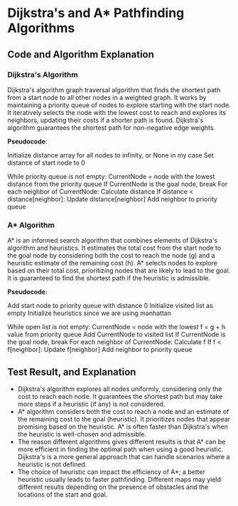 # Dijkstra's and A* Pathfinding Algorithms

## Code and Algorithm Explanation

### Dijkstra's Algorithm
Dijkstra's algorithm graph traversal algorithm that finds the shortest path from a start node to all other nodes in a weighted graph. It works by maintaining a priority queue of nodes to explore starting with the start node. It iteratively selects the node with the lowest cost to reach and explores its neighbors, updating their costs if a shorter path is found. Dijkstra's algorithm guarantees the shortest path for non-negative edge weights.

**Pseudocode**:

Initialize distance array for all nodes to infinity, or None in my case
Set distance of start node to 0

While priority queue is not empty:
CurrentNode = node with the lowest distance from the priority queue
If CurrentNode is the goal node, break
For each neighbor of CurrentNode:
Calculate distance
If distance < distance[neighbor]:
Update distance[neighbor]
Add neighbor to priority queue


### A* Algorithm
A* is an informed search algorithm that combines elements of Dijkstra's algorithm and heuristics. It estimates the total cost from the start node to the goal node by considering both the cost to reach the node (g) and a heuristic estimate of the remaining cost (h). A* selects nodes to explore based on their total cost, prioritizing nodes that are likely to lead to the goal. It is guaranteed to find the shortest path if the heuristic is admissible.

**Pseudocode**:

Add start node to priority queue with distance 0
Initialize visited list as empty
Initialize heuristics since we are using manhattan

While open list is not empty:
CurrentNode = node with the lowest f = g + h value from priority queue
Add CurrentNode to visited list
If CurrentNode is the goal node, break
For each neighbor of CurrentNode:
Calculate f
If f < f[neighbor]:
Update f[neighbor]
Add neighbor to priority queue


## Test Result, and Explanation
- Dijkstra's algorithm explores all nodes uniformly, considering only the cost to reach each node. It guarantees the shortest path but may take more steps if a heuristic (if any) is not considered.
- A* algorithm considers both the cost to reach a node and an estimate of the remaining cost to the goal (heuristic). It prioritizes nodes that appear promising based on the heuristic. A* is often faster than Dijkstra's when the heuristic is well-chosen and admissible.
- The reason different algorithms gives different results is that A* can be more efficient in finding the optimal path when using a good heuristic. Dijkstra's is a more general approach that can handle scenarios where a heuristic is not defined.
- The choice of heuristic can impact the efficiency of A*; a better heuristic usually leads to faster pathfinding. Different maps may yield different results depending on the presence of obstacles and the locations of the start and goal.

